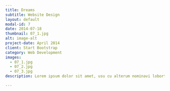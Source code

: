 ```yaml
---
title: Dreams
subtitle: Website Design
layout: default
modal-id: 7
date: 2014-07-18
thumbnail: 07_1.jpg
alt: image-alt
project-date: April 2014
client: Start Bootstrap
category: Web Development
images:
  - 07_1.jpg
  - 07_2.jpg
  - 07_3.jpg
description: Lorem ipsum dolor sit amet, usu cu alterum nominavi lobortis. At duo novum diceret. Tantas apeirian vix et, usu sanctus postulant inciderint ut, populo diceret necessitatibus in vim. Cu eum dicam feugiat noluisse.

---
```

